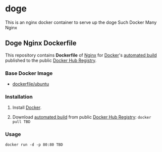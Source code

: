 # doge
This is an nginx docker container to serve up the doge
Such Docker
Many Nginx
## Doge Nginx Dockerfile


This repository contains **Dockerfile** of [Nginx](http://nginx.org/) for [Docker](https://www.docker.com/)'s [automated build](https://registry.hub.docker.com/u/dockerfile/nginx/) published to the public [Docker Hub Registry](https://registry.hub.docker.com/).


### Base Docker Image

* [dockerfile/ubuntu](http://dockerfile.github.io/#/ubuntu)


### Installation

1. Install [Docker](https://www.docker.com/).

2. Download [automated build](https://registry.hub.docker.com/u/TOBECOMPLETED) from public [Docker Hub Registry](https://registry.hub.docker.com/): `docker pull TBD`

### Usage

    docker run -d -p 80:80 TBD

